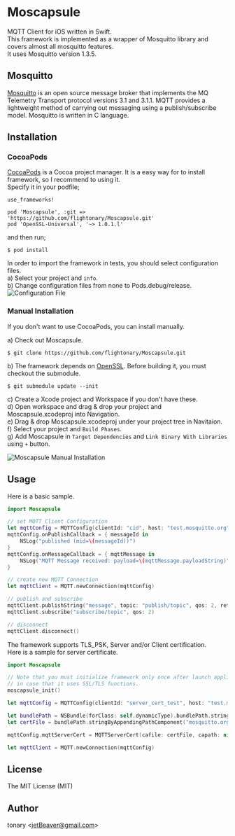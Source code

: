 Moscapsule
==========

MQTT Client for iOS written in Swift.  
This framework is implemented as a wrapper of Mosquitto library and covers almost all mosquitto features.  
It uses Mosquitto version 1.3.5.

Mosquitto
---------
[Mosquitto](http://mosquitto.org/ "Mosquitto") is an open source message broker that implements the MQ Telemetry Transport protocol versions 3.1 and 3.1.1.
MQTT provides a lightweight method of carrying out messaging using a publish/subscribe model.
Mosquitto is written in C language.

Installation
------------

### CocoaPods
[CocoaPods](http://cocoapods.org) is a Cocoa project manager. It is a easy way for to install framework, so I recommend to using it.  
Specify it in your podfile;
```
use_frameworks!

pod 'Moscapsule', :git => 'https://github.com/flightonary/Moscapsule.git'
pod 'OpenSSL-Universal', '~> 1.0.1.l'
```

and then run;
```
$ pod install
```

In order to import the framework in tests, you should select configuration files.  
a) Select your project and `info`.  
b) Change configuration files from none to Pods.debug/release.  
![Configuration File](https://flightonary.github.io/img/inst_with_cocoapods.png)

### Manual Installation
If you don't want to use CocoaPods, you can install manually.

a) Check out Moscapsule.  
```
$ git clone https://github.com/flightonary/Moscapsule.git
```
b) The framework depends on [OpenSSL](https://github.com/krzyzanowskim/OpenSSL "OpenSSL"). Before building it, you must checkout the submodule.
```
$ git submodule update --init  
```
c) Create a Xcode project and Workspace if you don't have these.  
d) Open workspace and drag & drop your project and Moscapsule.xcodeproj into Navigation.  
e) Drag & drop Moscapsule.xcodeproj under your project tree in Navitaion.  
f) Select your project and `Build Phases`.  
g) Add Moscapsule in `Target Dependencies` and `Link Binary With Libraries` using `+` button.  

![Moscapsule Manual Installation](https://flightonary.github.io/img/mosq_install.png)


Usage
-----
Here is a basic sample.
```swift
import Moscapsule

// set MQTT Client Configuration
let mqttConfig = MQTTConfig(clientId: "cid", host: "test.mosquitto.org", port: 1883, keepAlive: 60)
mqttConfig.onPublishCallback = { messageId in
    NSLog("published (mid=\(messageId))")
}
mqttConfig.onMessageCallback = { mqttMessage in
    NSLog("MQTT Message received: payload=\(mqttMessage.payloadString)")
}

// create new MQTT Connection
let mqttClient = MQTT.newConnection(mqttConfig)

// publish and subscribe
mqttClient.publishString("message", topic: "publish/topic", qos: 2, retain: false)
mqttClient.subscribe("subscribe/topic", qos: 2)

// disconnect
mqttClient.disconnect()
```

The framework supports TLS_PSK, Server and/or Client certification.  
Here is a sample for server certificate.
```swift
import Moscapsule

// Note that you must initialize framework only once after launch application
// in case that it uses SSL/TLS functions.
moscapsule_init()

let mqttConfig = MQTTConfig(clientId: "server_cert_test", host: "test.mosquitto.org", port: 8883, keepAlive: 60)

let bundlePath = NSBundle(forClass: self.dynamicType).bundlePath.stringByAppendingPathComponent("cert.bundle")
let certFile = bundlePath.stringByAppendingPathComponent("mosquitto.org.crt")

mqttConfig.mqttServerCert = MQTTServerCert(cafile: certFile, capath: nil)

let mqttClient = MQTT.newConnection(mqttConfig)
```

License
-------
The MIT License (MIT)

Author
------
tonary <<jetBeaver@gmail.com>>
